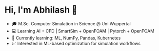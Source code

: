 # Hi, I'm Abhilash 👋
- 🎓 M.Sc. Computer Simulation in Science @ Uni Wuppertal  
- 💻 Learning AI + CFD | SmartSim + OpenFOAM | Pytorch + OpenFOAM
- 🧠 Currently learning: ML, NumPy, Pandas, Kubernetes  
- 📈 Interested in ML-based optimization for simulation workflows
